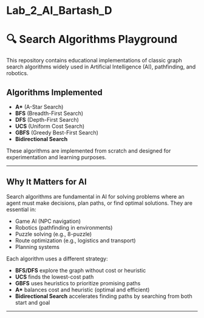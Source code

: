 # Lab_2_AI_Bartash_D

# 🔍 Search Algorithms Playground

This repository contains educational implementations of classic graph search algorithms widely used in Artificial Intelligence (AI), pathfinding, and robotics.

## Algorithms Implemented

- **A\*** (A-Star Search)
- **BFS** (Breadth-First Search)
- **DFS** (Depth-First Search)
- **UCS** (Uniform Cost Search)
- **GBFS** (Greedy Best-First Search)
- **Bidirectional Search**

These algorithms are implemented from scratch and designed for experimentation and learning purposes.

---

## Why It Matters for AI

Search algorithms are fundamental in AI for solving problems where an agent must make decisions, plan paths, or find optimal solutions. They are essential in:

- Game AI (NPC navigation)
- Robotics (pathfinding in environments)
- Puzzle solving (e.g., 8-puzzle)
- Route optimization (e.g., logistics and transport)
- Planning systems

Each algorithm uses a different strategy:
- **BFS/DFS** explore the graph without cost or heuristic
- **UCS** finds the lowest-cost path
- **GBFS** uses heuristics to prioritize promising paths
- **A\*** balances cost and heuristic (optimal and efficient)
- **Bidirectional Search** accelerates finding paths by searching from both start and goal

---

